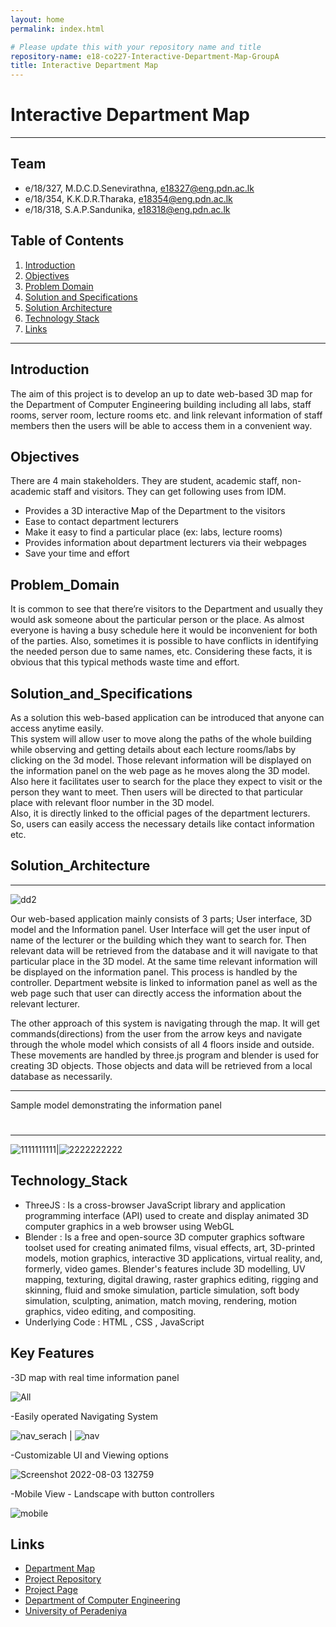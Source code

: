 ```yaml
---
layout: home
permalink: index.html

# Please update this with your repository name and title
repository-name: e18-co227-Interactive-Department-Map-GroupA
title: Interactive Department Map 
---
```


[comment]: # "This is the standard layout for the project, but you can clean this and use your own template"

# Interactive Department Map

---

## Team
-  e/18/327, M.D.C.D.Senevirathna, [e18327@eng.pdn.ac.lk](mailto:name@email.com)
-  e/18/354, K.K.D.R.Tharaka, [e18354@eng.pdn.ac.lk](mailto:name@email.com)
-  e/18/318, S.A.P.Sandunika, [e18318@eng.pdn.ac.lk](mailto:name@email.com)

## Table of Contents
1. [Introduction](#introduction)
2. [Objectives](#objectives)
3. [Problem Domain](#problem_domain)
4. [Solution and Specifications](#solution_and_specifications)
5. [Solution Architecture](#solution_architecture)
6. [Technology Stack](#technology_stack)
7. [Links](#links)

---

## Introduction

 The aim of this project is to develop an up to date web-based 3D map for the Department of Computer Engineering building including all labs, staff rooms, server room, lecture rooms etc. and link relevant information of staff members then the users will be able to access them in a convenient way.

## Objectives

There are 4 main stakeholders. They are student, academic staff, non-academic staff and visitors. They can get following uses from IDM.
* Provides a 3D interactive Map of the Department to the visitors 
* Ease to contact department lecturers 
* Make it easy to find a particular place (ex: labs, lecture rooms)
* Provides information about department lecturers via their webpages 
* Save your time and effort

## Problem_Domain
It is common to see that there’re visitors to the Department and usually they would ask someone about the particular person or the place. As almost everyone is having a busy schedule here it would be inconvenient for both of the parties.
Also, sometimes it is possible to have conflicts in identifying the needed person due to same names, etc. Considering these facts, it is obvious that this typical methods waste time and effort.

## Solution_and_Specifications
As a solution this web-based application can be introduced that anyone can access anytime easily.  
This system will allow user to move along the paths of the whole building while observing and getting details about each lecture rooms/labs by clicking on the 3d model. Those relevant information will be displayed on the information panel on the web page as he moves along the 3D model.
Also here it facilitates user to search for the place they expect to visit or the person they want to meet. Then users will be directed to that particular place with relevant floor number in the 3D model.  
Also, it is directly linked to the official pages of the department lecturers. So, users can easily access the necessary details like contact information etc.  


## Solution_Architecture
---
![dd2](https://user-images.githubusercontent.com/73444543/172698244-b0fe3424-ce60-44d2-90ca-218b9667cc60.png)

Our web-based application mainly consists of 3 parts; User interface, 3D model and the Information panel. 
User Interface will get the user input of name of the lecturer or the building which they want to search for. Then relevant data will be retrieved from the database and it will navigate to that particular place in the 3D model. At the same time relevant information will be displayed on the information panel. This process is handled by the controller. Department website is linked to information panel as well as the web page such that user can directly access the information about the relevant lecturer.

The other approach of this system is navigating through the map. It will get commands(directions) from the user from the arrow keys and navigate through the whole model which consists of all 4 floors inside and outside. These movements are handled by three.js program and blender is used for creating 3D objects. Those objects and data will be retrieved from a local database as necessarily.

---
Sample model demonstrating the information panel
#

---
![1111111111](https://user-images.githubusercontent.com/73444543/172698738-858c8617-8f72-4593-9682-ed8edef4b286.png)|![2222222222](https://user-images.githubusercontent.com/73444543/172698754-77f91daa-7202-4b99-9b5c-5d3ac02360ee.png)

## Technology_Stack

* ThreeJS : Is a cross-browser JavaScript library and application programming interface (API) used to create and display animated 3D computer graphics in a web browser using WebGL
* Blender : Is a free and open-source 3D computer graphics software toolset used for creating animated films, visual effects, art, 3D-printed models, motion graphics, interactive 3D applications, virtual reality, and, formerly, video games. Blender's features include 3D modelling, UV mapping, texturing, digital drawing, raster graphics editing, rigging and skinning, fluid and smoke simulation, particle simulation, soft body simulation, sculpting, animation, match moving, rendering, motion graphics, video editing, and compositing.
* Underlying Code : HTML , CSS , JavaScript

## Key Features

-3D map with real time information panel

![All](https://user-images.githubusercontent.com/73444543/182760981-d77dd5c4-dac8-4274-b0c7-e2cf8bb084d0.png)

-Easily operated Navigating System

![nav_serach](https://user-images.githubusercontent.com/73444543/182760284-a515c539-c12f-4554-afbf-91bc118c0763.png)   |  ![nav](https://user-images.githubusercontent.com/73444543/182761016-536f3817-3f93-4fb7-bf1f-8e6967be104a.png)

-Customizable UI and Viewing options

![Screenshot 2022-08-03 132759](https://user-images.githubusercontent.com/73444543/182760359-fad3258c-689f-4303-965c-32e7d3b8b85d.png)

-Mobile View - Landscape with button controllers

![mobile](https://user-images.githubusercontent.com/73444543/182761088-ee4b8f48-f126-4a64-9451-bd6627086da3.png)

## Links

- [Department Map](https://cepdnaclk.github.io/departmentMap/)
- [Project Repository](https://github.com/cepdnaclk/e18-co227-Interactive-Department-Map-GroupA.git)
- [Project Page](https://cepdnaclk.github.io/e18-co227-Interactive-Department-Map-GroupA)
- [Department of Computer Engineering](http://www.ce.pdn.ac.lk/)
- [University of Peradeniya](https://eng.pdn.ac.lk/)


[//]: # (Please refer this to learn more about Markdown syntax)
[//]: # (https://github.com/adam-p/markdown-here/wiki/Markdown-Cheatsheet)
